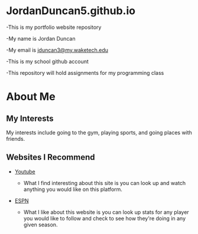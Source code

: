 # JordanDuncan5.github.io

-This is my portfolio website repository

-My name is Jordan Duncan 

-My email is jduncan3@my.waketech.edu

-This is my school github account

-This repository will hold assignments for my programming class

# About Me

## My Interests
 My interests include going to the gym, playing sports, and going places with friends.

## Websites I Recommend
 
 * [Youtube](youtube.com)
   * What I find interesting about this site is you can look up and watch anything you would like on this platform.

* [ESPN](espn.com)
  * What I like about this website is you can look up stats for any player you would like to follow and check to see how they're doing in any given season.